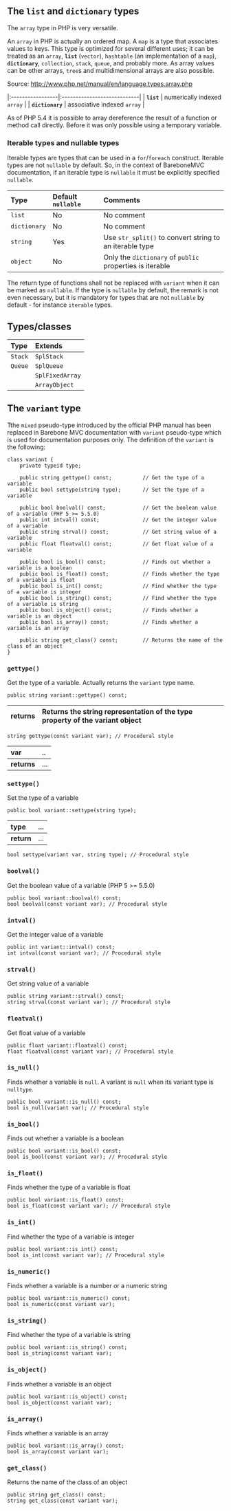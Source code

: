 ## The `list` and `dictionary` types ##

The `array` type in PHP is very versatile.

An `array` in PHP is actually an ordered map. A `map` is a type that associates values to keys. This type is optimized for several different uses; it can be treated as an `array`, **`list`** (`vector`), `hashtable` (an implementation of a `map`), **`dictionary`**, `collection`, `stack`, `queue`, and probably more. As array values can be other arrays, `tree`s and multidimensional arrays are also possible.

Source: http://www.php.net/manual/en/language.types.array.php

|:-----------------|:----------------------------|
| **`list`**       | numerically indexed `array` |
| **`dictionary`** | associative indexed `array` |

As of PHP 5.4 it is possible to array dereference the result of a function or method call directly. Before it was only possible using a temporary variable.

### Iterable types and nullable types ###

Iterable types are types that can be used in a `for`/`foreach` construct. Iterable types are not `nullable` by default. So, in the context of BareboneMVC documentation, if an iterable type is `nullable` it must be explicitly specified `nullable`.

| **Type** | **Default `nullable`** | **Comments** |
|:---------|:-----------------------|:-------------|
| `list` | No | No comment |
| `dictionary` | No | No comment |
| `string` | Yes | Use `str_split()` to convert string to an iterable type |
| `object` | No | Only the `dictionary` of `public` properties is iterable |

The return type of functions shall not be replaced with `variant` when it can be marked as `nullable`. If the type is `nullable` by default, the remark is not even necessary, but it is mandatory for types that are not `nullable` by default - for instance `iterable` types.

## Types/classes ##

| **Type** | **Extends** |
|:---------|:------------|
| `Stack` | `SplStack` |
| `Queue` | `SplQueue` |
|  | `SplFixedArray` |
|  | `ArrayObject` |

## The `variant` type ##

Tthe `mixed` pseudo-type introduced by the official PHP manual has been replaced in Barebone MVC documentation with `variant` pseudo-type which is used for documentation purposes only. The definition of the `variant` is the following:

```
class variant {
    private typeid type;

    public string gettype() const;          // Get the type of a variable
    public bool settype(string type);       // Set the type of a variable

    public bool boolval() const;            // Get the boolean value of a variable (PHP 5 >= 5.5.0)
    public int intval() const;              // Get the integer value of a variable
    public string strval() const;           // Get string value of a variable
    public float floatval() const;          // Get float value of a variable

    public bool is_bool() const;            // Finds out whether a variable is a boolean 
    public bool is_float() const;           // Finds whether the type of a variable is float
    public bool is_int() const;             // Find whether the type of a variable is integer
    public bool is_string() const;          // Find whether the type of a variable is string
    public bool is_object() const;          // Finds whether a variable is an object
    public bool is_array() const;           // Finds whether a variable is an array

    public string get_class() const;        // Returns the name of the class of an object
}
```

### `gettype()` ###

Get the type of a variable. Actually returns the `variant` type name.

```
public string variant::gettype() const;
```

| **returns** | Returns the string representation of the type property of the variant object |
|:------------|:-----------------------------------------------------------------------------|

```
string gettype(const variant var); // Procedural style
```

| **var** | .. |
|:--------|:---|
| **returns** | ... |

### `settype()` ###

Set the type of a variable

```
public bool variant::settype(string type);
```

| **type** | ... |
|:---------|:----|
| **return** | ... |

```
bool settype(variant var, string type); // Procedural style
```

### `boolval()` ###

Get the boolean value of a variable (PHP 5 >= 5.5.0)

```
public bool variant::boolval() const;
bool boolval(const variant var); // Procedural style
```

### `intval()` ###

Get the integer value of a variable

```
public int variant::intval() const; 
int intval(const variant var); // Procedural style
```

### `strval()` ###

Get string value of a variable

```
public string variant::strval() const;
string strval(const variant var); // Procedural style
```

### `floatval()` ###

Get float value of a variable

```
public float variant::floatval() const;
float floatval(const variant var); // Procedural style
```


### `is_null()` ###
Finds whether a variable is `null`. A variant is `null` when its variant type is `nulltype`.

```
public bool variant::is_null() const;
bool is_null(variant var); // Procedural style
```

### `is_bool()` ###
Finds out whether a variable is a boolean

```
public bool variant::is_bool() const;
bool is_bool(const variant var); // Procedural style
```

### `is_float()` ###
Finds whether the type of a variable is float

```
public bool variant::is_float() const;
bool is_float(const variant var); // Procedural style
```

### `is_int()` ###
Find whether the type of a variable is integer

```
public bool variant::is_int() const;
bool is_int(const variant var); // Procedural style
```

### `is_numeric()` ###
Finds whether a variable is a number or a numeric string

```
public bool variant::is_numeric() const;
bool is_numeric(const variant var);
```

### `is_string()` ###
Find whether the type of a variable is string
```
public bool variant::is_string() const;
bool is_string(const variant var);
```
### `is_object()` ###
Finds whether a variable is an object

```
public bool variant::is_object() const;
bool is_object(const variant var);
```
### `is_array()` ###
Finds whether a variable is an array
```
public bool variant::is_array() const;
bool is_array(const variant var);
```

### `get_class()` ###
Returns the name of the class of an object
```
public string get_class() const;  
string get_class(const variant var);
```
